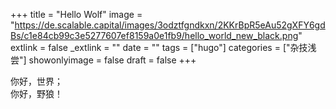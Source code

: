 +++
title = "Hello Wolf"
image = "https://de.scalable.capital/images/3odztfgndkxn/2KKrBpR5eAu52gXFY6gdBs/c1e84cb99c3e5277607ef8159a0e1fb9/hello_world_new_black.png"
extlink = false
_extlink = ""
date = ""
tags = ["hugo"]
categories = ["杂技浅尝"]
showonlyimage = false
draft = false
+++

你好，世界；  
你好，野狼！
